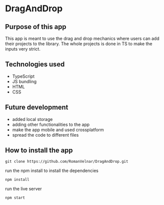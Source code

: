 # DragAndDrop
## Purpose of this app
This app is meant to use the drag and drop mechanics where users can add their projects to the library. The whole projects is done in TS to make the inputs very strict.


## Technologies used
- TypeScript 
- JS bundling
- HTML 
- CSS

## Future development
- added local storage 
- adding other functionalities to the app
- make the app mobile and used crossplatform
- spread the code to different files


## How to install the app

```
git clone https://github.com/RomanVelnar/DragAndDrop.git
```

run the npm install to install the dependencies
```
npm install
```

run the live server 
```
npm start
```
